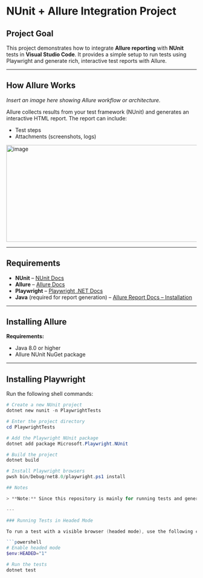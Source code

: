 # NUnit + Allure Integration Project

## Project Goal
This project demonstrates how to integrate **Allure reporting** with **NUnit** tests in **Visual Studio Code**. It provides a simple setup to run tests using Playwright and generate rich, interactive test reports with Allure.

---

## How Allure Works
*Insert an image here showing Allure workflow or architecture.*

Allure collects results from your test framework (NUnit) and generates an interactive HTML report. The report can include:

- Test steps
- Attachments (screenshots, logs)
<img width="940" height="256" alt="image" src="https://github.com/user-attachments/assets/e80ff0fe-d4f4-4cb0-9bd3-69d259dd0b4a" />


---

## Requirements

- **NUnit** – [NUnit Docs](https://docs.nunit.org/articles/nunit/intro.html)  
- **Allure** – [Allure Docs](https://allurereport.org/docs/)  
- **Playwright** – [Playwright .NET Docs](https://playwright.dev/dotnet/docs/intro)  
- **Java** (required for report generation) – [Allure Report Docs – Installation](https://docs.qameta.io/allure/#_installing_a_commandline)

---

## Installing Allure

**Requirements:**

- Java 8.0 or higher  
- Allure NUnit NuGet package

---

## Installing Playwright

Run the following shell commands:

```powershell
# Create a new NUnit project
dotnet new nunit -n PlaywrightTests

# Enter the project directory
cd PlaywrightTests

# Add the Playwright NUnit package
dotnet add package Microsoft.Playwright.NUnit

# Build the project
dotnet build

# Install Playwright browsers
pwsh bin/Debug/net8.0/playwright.ps1 install

## Notes

> **Note:** Since this repository is mainly for running tests and generating Allure reports, I will not be setting up detailed project settings.  

---

### Running Tests in Headed Mode

To run a test with a visible browser (headed mode), use the following commands in PowerShell:

```powershell
# Enable headed mode
$env:HEADED="1"

# Run the tests
dotnet test


